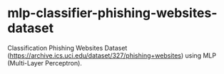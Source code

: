 # mlp-classifier-phishing-websites-dataset
Classification Phishing Websites Dataset (https://archive.ics.uci.edu/dataset/327/phishing+websites) using MLP (Multi-Layer Perceptron).
